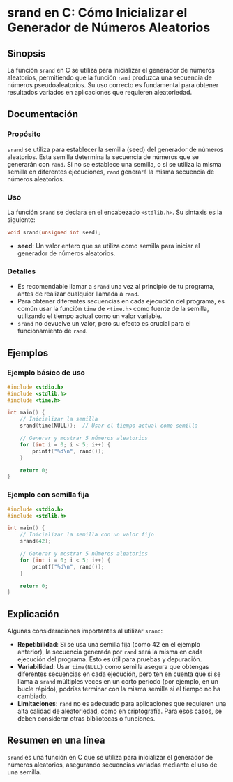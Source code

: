 <!--
Meta Description: # srand en C: Cómo Inicializar el Generador de Números Aleatorios ## Sinopsis La función `srand` en C se utiliza para inicializar el generador de núme...
Meta Keywords: semilla, srand, números, para, rand
-->

# srand en C: Cómo Inicializar el Generador de Números Aleatorios

## Sinopsis
La función `srand` en C se utiliza para inicializar el generador de números aleatorios, permitiendo que la función `rand` produzca una secuencia de números pseudoaleatorios. Su uso correcto es fundamental para obtener resultados variados en aplicaciones que requieren aleatoriedad.

## Documentación
### Propósito
`srand` se utiliza para establecer la semilla (seed) del generador de números aleatorios. Esta semilla determina la secuencia de números que se generarán con `rand`. Si no se establece una semilla, o si se utiliza la misma semilla en diferentes ejecuciones, `rand` generará la misma secuencia de números aleatorios.

### Uso
La función `srand` se declara en el encabezado `<stdlib.h>`. Su sintaxis es la siguiente:

```c
void srand(unsigned int seed);
```

- **seed**: Un valor entero que se utiliza como semilla para iniciar el generador de números aleatorios.

### Detalles
- Es recomendable llamar a `srand` una vez al principio de tu programa, antes de realizar cualquier llamada a `rand`.
- Para obtener diferentes secuencias en cada ejecución del programa, es común usar la función `time` de `<time.h>` como fuente de la semilla, utilizando el tiempo actual como un valor variable.
- `srand` no devuelve un valor, pero su efecto es crucial para el funcionamiento de `rand`.

## Ejemplos

### Ejemplo básico de uso
```c
#include <stdio.h>
#include <stdlib.h>
#include <time.h>

int main() {
    // Inicializar la semilla
    srand(time(NULL));  // Usar el tiempo actual como semilla

    // Generar y mostrar 5 números aleatorios
    for (int i = 0; i < 5; i++) {
        printf("%d\n", rand());
    }

    return 0;
}
```

### Ejemplo con semilla fija
```c
#include <stdio.h>
#include <stdlib.h>

int main() {
    // Inicializar la semilla con un valor fijo
    srand(42);

    // Generar y mostrar 5 números aleatorios
    for (int i = 0; i < 5; i++) {
        printf("%d\n", rand());
    }

    return 0;
}
```

## Explicación
Algunas consideraciones importantes al utilizar `srand`:

- **Repetibilidad**: Si se usa una semilla fija (como 42 en el ejemplo anterior), la secuencia generada por `rand` será la misma en cada ejecución del programa. Esto es útil para pruebas y depuración.
- **Variabilidad**: Usar `time(NULL)` como semilla asegura que obtengas diferentes secuencias en cada ejecución, pero ten en cuenta que si se llama a `srand` múltiples veces en un corto período (por ejemplo, en un bucle rápido), podrías terminar con la misma semilla si el tiempo no ha cambiado.
- **Limitaciones**: `rand` no es adecuado para aplicaciones que requieren una alta calidad de aleatoriedad, como en criptografía. Para esos casos, se deben considerar otras bibliotecas o funciones.

## Resumen en una línea
`srand` es una función en C que se utiliza para inicializar el generador de números aleatorios, asegurando secuencias variadas mediante el uso de una semilla.